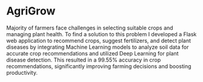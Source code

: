 # AgriGrow

Majority of farmers face challenges in selecting suitable crops and managing plant health. To find a solution to this problem I developed a Flask web application to recommend crops, suggest fertilizers, and detect plant diseases by integrating Machine Learning models to analyze soil data for accurate crop recommendations and utilized Deep Learning for plant disease detection. This resulted in a 99.55% accuracy in crop recommendations, significantly improving farming decisions and boosting productivity.
